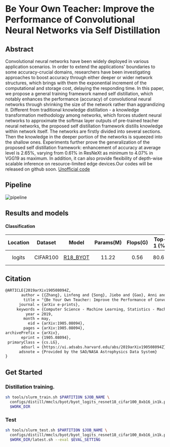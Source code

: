 # Be Your Own Teacher: Improve the Performance of Convolutional Neural Networks via Self Distillation

## Abstract

Convolutional neural networks have been widely deployed in various application scenarios. In order to extend the applications' boundaries to some accuracy-crucial domains, researchers have been investigating approaches to boost accuracy through either deeper or wider network structures, which brings with them the exponential increment of the computational and storage cost, delaying the responding time. In this paper, we propose a general training framework named self distillation, which notably enhances the performance (accuracy) of convolutional neural networks through shrinking the size of the network rather than aggrandizing it. Different from traditional knowledge distillation - a knowledge transformation methodology among networks, which forces student neural networks to approximate the softmax layer outputs of pre-trained teacher neural networks, the proposed self distillation framework distills knowledge within network itself. The networks are firstly divided into several sections. Then the knowledge in the deeper portion of the networks is squeezed into the shallow ones. Experiments further prove the generalization of the proposed self distillation framework: enhancement of accuracy at average level is 2.65%, varying from 0.61% in ResNeXt as minimum to 4.07% in VGG19 as maximum. In addition, it can also provide flexibility of depth-wise scalable inference on resource-limited edge devices.Our codes will be released on github soon. [Unofficial code](https://github.com/luanyunteng/pytorch-be-your-own-teacher)

## Pipeline

![pipeline](../../../../docs/en/imgs/model_zoo/be_your_own_teacher/byot.png)

## Results and models

#### Classification

| Location | Dataset  |                             Model                             | Params(M) | Flops(G) | Top-1 (%) | Top-5 (%) |                                               Download                                               |
| :------: | :------: | :-----------------------------------------------------------: | :-------: | :------: | :-------: | :-------: | :--------------------------------------------------------------------------------------------------: |
|  logits  | CIFAR100 | [R18_BYOT](byot_resnet18_cifar100_distillation_8xb16_in1k.py) |   11.22   |   0.56   |   80.63   |   95.57   | [model & log](https://autolink.sensetime.com/pages/model/share/cc736db2-e363-4c39-a446-e811cf50e09f) |

## Citation

```latex
@ARTICLE{2019arXiv190508094Z,
       author = {{Zhang}, Linfeng and {Song}, Jiebo and {Gao}, Anni and {Chen}, Jingwei and {Bao}, Chenglong and {Ma}, Kaisheng},
        title = "{Be Your Own Teacher: Improve the Performance of Convolutional Neural Networks via Self Distillation}",
      journal = {arXiv e-prints},
     keywords = {Computer Science - Machine Learning, Statistics - Machine Learning},
         year = 2019,
        month = may,
          eid = {arXiv:1905.08094},
        pages = {arXiv:1905.08094},
archivePrefix = {arXiv},
       eprint = {1905.08094},
 primaryClass = {cs.LG},
       adsurl = {https://ui.adsabs.harvard.edu/abs/2019arXiv190508094Z},
      adsnote = {Provided by the SAO/NASA Astrophysics Data System}
}
```

## Get Started

### Distillation training.

```bash
sh tools/slurm_train.sh $PARTITION $JOB_NAME \
  configs/distill/mmcls/byot/byot_logits_resnet18_cifar100_8xb16_in1k.py\
  $WORK_DIR
```

### Test

```bash
sh tools/slurm_test.sh $PARTITION $JOB_NAME \
  configs/distill/mmcls/byot/byot_logits_resnet18_cifar100_8xb16_in1k.py\
  $WORK_DIR/latest.sh --eval $EVAL_SETTING
```
